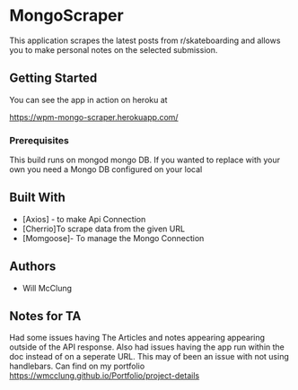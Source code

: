 # MongoScraper


This application scrapes the latest posts from r/skateboarding and allows you to make personal notes on the selected submission. 
## Getting Started

You can see the app in action on heroku at

https://wpm-mongo-scraper.herokuapp.com/

### Prerequisites


This build runs on mongod mongo DB. If you wanted to replace with your own you need a Mongo DB configured on your local



## Built With

* [Axios] - to make Api Connection
* [Cherrio]To scrape data from the given URL
* [Momgoose]- To manage the Mongo Connection


## Authors

* Will McClung 


## Notes for TA

Had some issues having The Articles and notes appearing appearing outside of the API response.
Also had issues having the app run within the doc instead of on a seperate URL. This may of been an issue with not using handlebars.
Can find on my portfolio https://wmcclung.github.io/Portfolio/project-details
